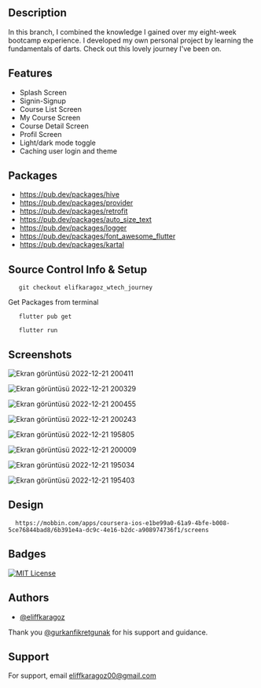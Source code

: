 

## Description
In this branch, I combined the knowledge I gained over my eight-week bootcamp experience. I developed my own personal project by learning the fundamentals of darts. Check out this lovely journey I've been on.


## Features

- Splash Screen
- Signin-Signup 
- Course List Screen 
- My Course Screen 
- Course Detail Screen 
- Profil Screen 
- Light/dark mode toggle
- Caching user login and theme



## Packages

- https://pub.dev/packages/hive
- https://pub.dev/packages/provider
- https://pub.dev/packages/retrofit
- https://pub.dev/packages/auto_size_text
- https://pub.dev/packages/logger
- https://pub.dev/packages/font_awesome_flutter
- https://pub.dev/packages/kartal

## Source Control Info & Setup


```
   git checkout elifkaragoz_wtech_journey

```
Get Packages from terminal
```
   flutter pub get

```
```
   flutter run 

```

## Screenshots
![Ekran görüntüsü 2022-12-21 200411](https://user-images.githubusercontent.com/75577514/208962793-0a96306d-a7b7-4222-be28-20d86b396035.png)


![Ekran görüntüsü 2022-12-21 200329](https://user-images.githubusercontent.com/75577514/208962672-e671cb7b-0ec3-4dcc-b41a-753707f016a4.png)


![Ekran görüntüsü 2022-12-21 200455](https://user-images.githubusercontent.com/75577514/208962952-4c71bdb4-6dcb-459a-8637-b4ca7c073ab6.png)



![Ekran görüntüsü 2022-12-21 200243](https://user-images.githubusercontent.com/75577514/208962552-e6d4de56-96c0-4040-8aad-19d0b7371e7d.png)



![Ekran görüntüsü 2022-12-21 195805](https://user-images.githubusercontent.com/75577514/208961688-c660c54b-95b2-46b1-af76-1dc678717a2c.png)

![Ekran görüntüsü 2022-12-21 200009](https://user-images.githubusercontent.com/75577514/208962060-52b5ac10-f53f-4915-8a9e-5b2134956f45.png)

![Ekran görüntüsü 2022-12-21 195034](https://user-images.githubusercontent.com/75577514/208961014-89e49096-1955-4c5a-b9e6-7b35635d6280.png)

![Ekran görüntüsü 2022-12-21 195403](https://user-images.githubusercontent.com/75577514/208961022-19fc7abf-51bc-489a-a9a6-37397a15b9ab.png)


## Design 
```
  https://mobbin.com/apps/coursera-ios-e1be99a0-61a9-4bfe-b008-5ce76844bad8/6b391e4a-dc9c-4e16-b2dc-a908974736f1/screens
```

## Badges

[![MIT License](https://img.shields.io/badge/License-MIT-green.svg)](https://choosealicense.com/licenses/mit/)



## Authors

- [@eliffkaragoz](https://github.com/eliffkaragoz)



Thank you [@gurkanfikretgunak](https://github.com/gurkanfikretgunak) for his support and guidance.

## Support

For support, email eliffkaragoz00@gmail.com

